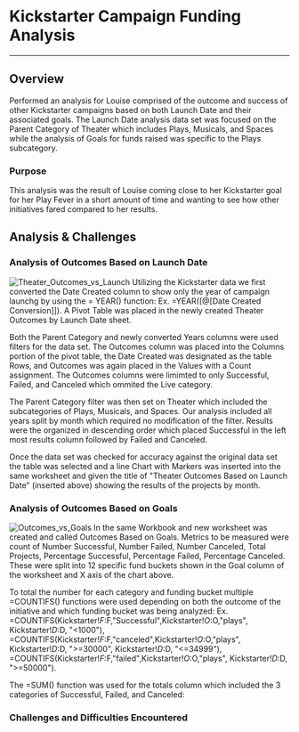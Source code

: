 # Kickstarter Campaign Funding Analysis
---
## Overview
Performed an analysis for Louise comprised of the outcome and success of other Kickstarter campaigns based on both Launch Date and their associated goals.   The Launch Date analysis data set was focused on the Parent Category of Theater which includes Plays, Musicals, and Spaces while the analysis of Goals for funds raised was specific to the Plays subcategory.   

### Purpose
This analysis was the result of Louise coming close to her Kickstarter goal for her Play Fever in a short amount of time and wanting to see how other initiatives fared compared to her results.

## Analysis & Challenges
### Analysis of Outcomes Based on Launch Date
![Theater_Outcomes_vs_Launch](https://user-images.githubusercontent.com/84201082/123518244-077abf00-d673-11eb-8c36-0579e6c78bab.png)
Utilizing the Kickstarter data we first converted the Date Created column to show only the year of campaign launchg by using the = YEAR() function: Ex. =YEAR([@[Date Created Conversion]]).   A Pivot Table was placed in the newly created Theater Outcomes by Launch Date sheet. 

Both the Parent Category and newly converted Years columns were used filters for the data set.   The Outcomes column was placed into the Columns portion of the pivot table, the Date Created was designated as the table Rows, and Outcomes was again placed in the Values with a Count assignment.   The Outcomes columns were limimted to only Successful, Failed, and Canceled which ommited the Live category.   

The Parent Category filter was then set on Theater which included the subcategories of Plays, Musicals, and Spaces.   Our analysis included all years split by month which required no modification of the filter.   Results were the organized in descending order which placed Successful in the left most results column followed by Failed and Canceled.

Once the data set was checked for accuracy against the original data set the table was selected and a line Chart with Markers was inserted into the same worksheet and given the title of "Theater Outcomes Based on Launch Date" (inserted above) showing the results of the projects by month.

### Analysis of Outcomes Based on Goals
![Outcomes_vs_Goals](https://user-images.githubusercontent.com/84201082/123518280-2ed18c00-d673-11eb-8fe1-9d1e1c69aa04.png)
In the same Workbook and new worksheet was created and called Outcomes Based on Goals.   Metrics to be measured were count of Number Successful, Number Failed, Number Canceled, Total Projects, Percentage Successful, Percentage Failed, Percentage Canceled.   These were split into 12 specific fund buckets shown in the Goal column of the worksheet and X axis of the chart above.

To total the number for each category and funding bucket multiple =COUNTIFS() functions were used depending on both the outcome of the initiative and which funding bucket was being analyzed: Ex. =COUNTIFS(Kickstarter!$F:$F,"Successful",Kickstarter!$O:$O,"plays", Kickstarter!$D:$D, "<1000"), =COUNTIFS(Kickstarter!$F:$F,"canceled",Kickstarter!$O:$O,"plays", Kickstarter!$D:$D, ">=30000", Kickstarter!$D:$D, "<=34999"), =COUNTIFS(Kickstarter!$F:$F,"failed",Kickstarter!$O:$O,"plays", Kickstarter!$D:$D, ">=50000").

The =SUM() function was used for the totals column which included the 3 categories of Successful, Failed, and Canceled:

### Challenges and Difficulties Encountered

